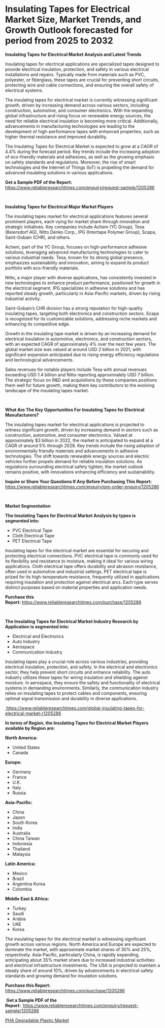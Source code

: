 <p><h1>Insulating Tapes for Electrical Market Size, Market Trends, and Growth Outlook forecasted for period from 2025 to 2032</h1></p><p><strong>Insulating Tapes for Electrical Market Analysis and Latest Trends</strong></p>
<p><p>Insulating tapes for electrical applications are specialized tapes designed to provide electrical insulation, protection, and safety in various electrical installations and repairs. Typically made from materials such as PVC, polyester, or fiberglass, these tapes are crucial for preventing short circuits, protecting wire and cable connections, and ensuring the overall safety of electrical systems.</p><p>The insulating tapes for electrical market is currently witnessing significant growth, driven by increasing demand across various sectors, including construction, automotive, and consumer electronics. With the expanding global infrastructure and rising focus on renewable energy sources, the need for reliable electrical insulation is becoming more critical. Additionally, advancements in manufacturing technologies are leading to the development of high-performance tapes with enhanced properties, such as higher thermal resistance and improved durability.</p><p>The Insulating Tapes for Electrical Market is expected to grow at a CAGR of 4.4% during the forecast period. Key trends include the increasing adoption of eco-friendly materials and adhesives, as well as the growing emphasis on safety standards and regulations. Moreover, the rise of smart technologies and the Internet of Things (IoT) is propelling the demand for advanced insulating solutions in various applications.</p></p>
<p><strong>Get a Sample PDF of the Report:&nbsp;</strong> <a href="https://www.reliableresearchtimes.com/enquiry/request-sample/1205286?utm_campaign=3518&utm_medium=2&utm_source=Github&utm_content=ia&utm_term=26032025&utm_id=insulating-tapes-for-electrical">https://www.reliableresearchtimes.com/enquiry/request-sample/1205286</a></p>
<p>&nbsp;</p>
<p><strong>Insulating Tapes for Electrical Major Market Players</strong></p>
<p><p>The insulating tapes market for electrical applications features several prominent players, each vying for market share through innovation and strategic initiatives. Key companies include Achem (YC Group), Tesa (Beiersdorf AG), Nitto Denko Corp., IPG (Intertape Polymer Group), Scapa, Saint-Gobain (CHR), and others.</p><p>Achem, part of the YC Group, focuses on high-performance adhesive solutions, leveraging advanced manufacturing technologies to cater to various industrial needs. Tesa, known for its strong global presence, emphasizes sustainability and innovation, aiming to expand its product portfolio with eco-friendly materials.</p><p>Nitto, a major player with diverse applications, has consistently invested in new technologies to enhance product performance, positioned for growth in the electrical segment. IPG specializes in adhesive solutions and has reported steady growth, particularly in Asia-Pacific markets, driven by rising industrial activity.</p><p>Saint-Gobain’s CHR division has a strong reputation for high-quality insulating tapes, targeting both electronics and construction sectors. Scapa is recognized for its customizable solutions, addressing niche markets and enhancing its competitive edge.</p><p>Growth in the insulating tape market is driven by an increasing demand for electrical insulation in automotive, electronics, and construction sectors, with an expected CAGR of approximately 4% over the next few years. The global market size was valued at around USD 2 billion in 2021, with significant expansion anticipated due to rising energy efficiency regulations and technological advancements.</p><p>Sales revenues for notable players include Tesa with annual revenues exceeding USD 1.4 billion and Nitto reporting approximately USD 7 billion. The strategic focus on R&D and acquisitions by these companies positions them well for future growth, making them key contributors to the evolving landscape of the insulating tapes market.</p></p>
<p>&nbsp;</p>
<p><strong>What Are The Key Opportunities For Insulating Tapes for Electrical Manufacturers?</strong></p>
<p><p>The insulating tapes market for electrical applications is projected to witness significant growth, driven by increasing demand in sectors such as construction, automotive, and consumer electronics. Valued at approximately $3 billion in 2022, the market is anticipated to expand at a CAGR of around 5% through 2028. Key trends include the rising adoption of environmentally friendly materials and advancements in adhesive technologies. The shift towards renewable energy sources and electric vehicles further propels demand for reliable insulation solutions. As regulations surrounding electrical safety tighten, the market outlook remains positive, with innovations enhancing efficiency and sustainability.</p></p>
<p><strong>Inquire or Share Your Questions If Any Before Purchasing This Report:</strong> <a href="https://www.reliableresearchtimes.com/enquiry/pre-order-enquiry/1205286?utm_campaign=3518&utm_medium=2&utm_source=Github&utm_content=ia&utm_term=26032025&utm_id=insulating-tapes-for-electrical">https://www.reliableresearchtimes.com/enquiry/pre-order-enquiry/1205286</a></p>
<p>&nbsp;</p>
<p><strong>Market Segmentation</strong></p>
<p><strong>The Insulating Tapes for Electrical Market Analysis by types is segmented into:</strong></p>
<p><ul><li>PVC Electrical Tape</li><li>Cloth Electrical Tape</li><li>PET Electrical Tape</li></ul></p>
<p><p>Insulating tapes for the electrical market are essential for securing and protecting electrical connections. PVC electrical tape is commonly used for its flexibility and resistance to moisture, making it ideal for various wiring applications. Cloth electrical tape offers durability and abrasion resistance, often used in automotive and industrial settings. PET electrical tape is prized for its high-temperature resistance, frequently utilized in applications requiring insulation and protection against electrical arcs. Each type serves distinct purposes based on material properties and application needs.</p></p>
<p><strong>Purchase this Report:&nbsp;</strong><a href="https://www.reliableresearchtimes.com/purchase/1205286?utm_campaign=3518&utm_medium=2&utm_source=Github&utm_content=ia&utm_term=26032025&utm_id=insulating-tapes-for-electrical">https://www.reliableresearchtimes.com/purchase/1205286</a></p>
<p>&nbsp;</p>
<p><strong>The Insulating Tapes for Electrical Market Industry Research by Application is segmented into:</strong></p>
<p><ul><li>Electrical and Electronics</li><li>Auto Industry</li><li>Aerospace</li><li>Communication Industry</li></ul></p>
<p><p>Insulating tapes play a crucial role across various industries, providing electrical insulation, protection, and safety. In the electrical and electronics sector, they help prevent short circuits and enhance reliability. The auto industry utilizes these tapes for wiring insulation and shielding against moisture. In aerospace, they ensure the safety and functionality of electrical systems in demanding environments. Similarly, the communication industry relies on insulating tapes to protect cables and components, ensuring optimal signal transmission and durability in diverse applications.</p></p>
<p><a href="https://www.reliableresearchtimes.com/global-insulating-tapes-for-electrical-market-r1205286?utm_campaign=3518&utm_medium=2&utm_source=Github&utm_content=ia&utm_term=26032025&utm_id=insulating-tapes-for-electrical">&nbsp;https://www.reliableresearchtimes.com/global-insulating-tapes-for-electrical-market-r1205286</a></p>
<p><strong>In terms of Region, the Insulating Tapes for Electrical Market Players available by Region are:</strong></p>
<p>
    <p> <strong> North America: </strong>
        <ul>
            <li>United States</li>
            <li>Canada</li>
        </ul>
        </p> 
    <p> <strong> Europe: </strong>
        <ul>
            <li>Germany</li>
            <li>France</li>
            <li>U.K.</li>
            <li>Italy</li>
            <li>Russia</li>
        </ul>
        </p> 
    <p> <strong> Asia-Pacific: </strong>
        <ul>
            <li>China</li>
            <li>Japan</li>
            <li>South Korea</li>
            <li>India</li>
            <li>Australia</li>
            <li>China Taiwan</li>
            <li>Indonesia</li>
            <li>Thailand</li>
            <li>Malaysia</li>
        </ul>
        </p> 
    <p> <strong> Latin America: </strong>
        <ul>
            <li>Mexico</li>
            <li>Brazil</li>
            <li>Argentina Korea</li>
            <li>Colombia</li>
        </ul>
        </p> 
    <p> <strong> Middle East & Africa: </strong>
        <ul>
            <li>Turkey</li>
            <li>Saudi</li>
            <li>Arabia</li>
            <li>UAE</li>
            <li>Korea</li>
        </ul>
    </p>
    </p>
<p><p>The insulating tapes for the electrical market is witnessing significant growth across various regions. North America and Europe are expected to dominate the market, with approximate market shares of 30% and 25%, respectively. Asia-Pacific, particularly China, is rapidly expanding, anticipating about 35% market share due to increased industrial activities and electrical infrastructure investments. The USA is projected to maintain a steady share of around 10%, driven by advancements in electrical safety standards and growing demand for insulation solutions.</p></p>
<p><strong>Purchase this Report: </strong><a href="https://www.reliableresearchtimes.com/purchase/1205286?utm_campaign=3518&utm_medium=2&utm_source=Github&utm_content=ia&utm_term=26032025&utm_id=insulating-tapes-for-electrical">https://www.reliableresearchtimes.com/purchase/1205286</a></p>
<p>&nbsp;<strong>Get a Sample PDF of the Report:&nbsp;&nbsp;</strong><a href="https://www.reliableresearchtimes.com/enquiry/request-sample/1205286?utm_campaign=3518&utm_medium=2&utm_source=Github&utm_content=ia&utm_term=26032025&utm_id=insulating-tapes-for-electrical">https://www.reliableresearchtimes.com/enquiry/request-sample/1205286</a></p>
<p><strong></strong></p>
<p><p><a href="https://github.com/sirayedantte/Market-Research-Report-List-1/blob/main/pha-degradable-plastic-market.md?utm_campaign=3518&utm_medium=2&utm_source=Github&utm_content=ia&utm_term=26032025&utm_id=insulating-tapes-for-electrical">PHA Degradable Plastic Market</a></p></p>